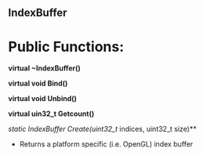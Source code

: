 ## IndexBuffer

# Public Functions:
**virtual ~IndexBuffer()**

**virtual void Bind()**

**virtual void Unbind()**

**virtual uin32_t Getcount()**

**static IndexBuffer* Create(uint32_t* indices, uint32_t size)**
- Returns a platform specific (i.e. OpenGL) index buffer